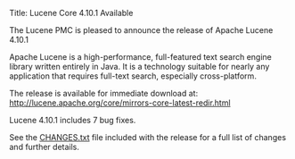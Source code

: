 Title: Lucene Core 4.10.1 Available

The Lucene PMC is pleased to announce the release of Apache Lucene 4.10.1

Apache Lucene is a high-performance, full-featured text search engine
library written entirely in Java. It is a technology suitable for nearly
any application that requires full-text search, especially cross-platform.

The release is available for immediate download at:
 <http://lucene.apache.org/core/mirrors-core-latest-redir.html>

Lucene 4.10.1 includes 7 bug fixes.

See the [CHANGES.txt](/core/4_10_1/changes/Changes.html) file included with the
release for a full list of changes and further details.

